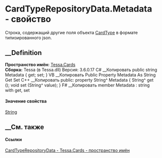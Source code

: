 # CardTypeRepositoryData.Metadata - свойство
Строка, содержащий другие поля объекта [CardType](T_Tessa_Cards_CardType.htm)
в формате типизированного json.
## __Definition
 **Пространство имён:** [Tessa.Cards](N_Tessa_Cards.htm)  
 **Сборка:** Tessa (в Tessa.dll) Версия: 3.6.0.17
C# __Копировать
     public string Metadata { get; set; }
VB __Копировать
     Public Property Metadata As String
    	Get
    	Set
C++ __Копировать
     public:
    property String^ Metadata {
    	String^ get ();
    	void set (String^ value);
    }
F# __Копировать
     member Metadata : string with get, set
#### Значение свойства
[String](https://learn.microsoft.com/dotnet/api/system.string)
##  __См. также
#### Ссылки
[CardTypeRepositoryData - ](T_Tessa_Cards_CardTypeRepositoryData.htm)
[Tessa.Cards - пространство имён](N_Tessa_Cards.htm)

